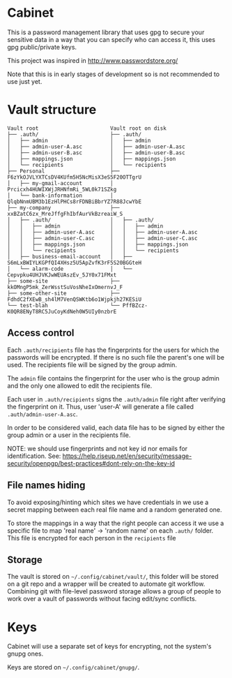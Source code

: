 # Cabinet

This is a password management library that uses gpg to secure your sensitive
data in a way that you can specify who can access it, this uses gpg
public/private keys.

This project was inspired in http://www.passwordstore.org/

Note that this is in early stages of development so is not recommended to use
just yet.


# Vault structure

    Vault root                       Vault root on disk
    ├── .auth/                       ├── .auth/
    │   ├── admin                    │   ├── admin
    │   ├── admin-user-A.asc         │   ├── admin-user-A.asc
    │   ├── admin-user-B.asc         │   ├── admin-user-B.asc
    │   ├── mappings.json            │   ├── mappings.json
    │   └── recipients               │   └── recipients
    ├── Personal                     ├── F6zYkOJVLYXTCsDV4KUfm5H5NcMisX3eS5F20OTTgrU
    │   ├── my-gmail-account         │   Prcicxh4HUWIXWjJRHNfmRi_5WL0k71SZkg
    │   └── bank-information         │   QlqbNnmUBM3b1EzHlPHCs8rFDNBiBbrYZ7R88JcwYbE
    ├── my-company                   ├── xxBZatC6zx_MreJffgFhIbfAurVkBzreaiW_S
    │   ├── .auth/                   │   ├── .auth/
    │   │   ├── admin                │   │   ├── admin
    │   │   ├── admin-user-A.asc     │   │   ├── admin-user-A.asc
    │   │   ├── admin-user-C.asc     │   │   ├── admin-user-C.asc
    │   │   ├── mappings.json        │   │   ├── mappings.json
    │   │   └── recipients           │   │   └── recipients
    │   ├── business-email-account   │   ├──  S6mLxBWIYLKGPfQI4XHsz5U5ApZvfK3rF5S20BGGteH
    │   └── alarm-code               │   └──  Cepvpku4UHJVKJwWEUAszEv_5JY0x71FMxt
    ├── some-site                    ├── kkOMngP5mk_ZerWsstSuVosNheIxOmernvJ_F
    ├── some-other-site              ├── FdhdC2fXEwB_sh4lM7VenQSWKtb6o1Wjpkjh27KESiU
    └── test-blah                    └── PffBZcz-K0QR8ENyT8RC5JuCoyKdNeh0W5UIy0nzbrE

## Access control

Each `.auth/recipients` file has the fingerprints for the users for which the
passwords will be encrypted. If there is no such file the parent's one will be
used. The recipients file will be signed by the group admin.

The `admin` file contains the fingerprint for the user who is the group admin
and the only one allowed to edit the recipients file.

Each user in `.auth/recipients` signs the `.auth/admin` file right after
verifying the fingerprint on it. Thus, user 'user-A' will generate a file
called `.auth/admin-user-A.asc`.

In order to be considered valid, each data file has to be signed by either the
group admin or a user in the recipients file.


NOTE: we should use fingerprints and not key id nor emails for identification.
See:
https://help.riseup.net/en/security/message-security/openpgp/best-practices#dont-rely-on-the-key-id

## File names hiding

To avoid exposing/hinting which sites we have credentials in we use a secret
mapping between each real file name and a random generated one.

To store the mappings in a way that the right people can access it we use a
specific file to map 'real name' -> 'random name' on each `.auth/` folder. This
file is encrypted for each person in the `recipients` file


## Storage

The vault is stored on `~/.config/cabinet/vault/`, this folder will be stored on
a git repo and a wrapper will be created to automate git workflow. Combining
git with file-level password storage allows a group of people to work over a
vault of passwords without facing edit/sync conflicts.


# Keys

Cabinet will use a separate set of keys for encrypting, not the system's gnupg ones.

Keys are stored on `~/.config/cabinet/gnupg/`.

